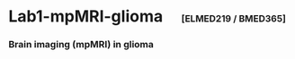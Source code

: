 # Lab1-mpMRI-glioma &nbsp;&nbsp;&nbsp;  <span style="font-size: 16px;">[ELMED219 / BMED365]</span>
### Brain imaging (mpMRI) in glioma

